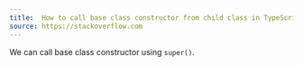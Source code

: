 ```yaml
---
title:  How to call base class constructor from child class in TypeScript?
source: https://stackoverflow.com
---
```


We can call base class constructor using `super()`.
